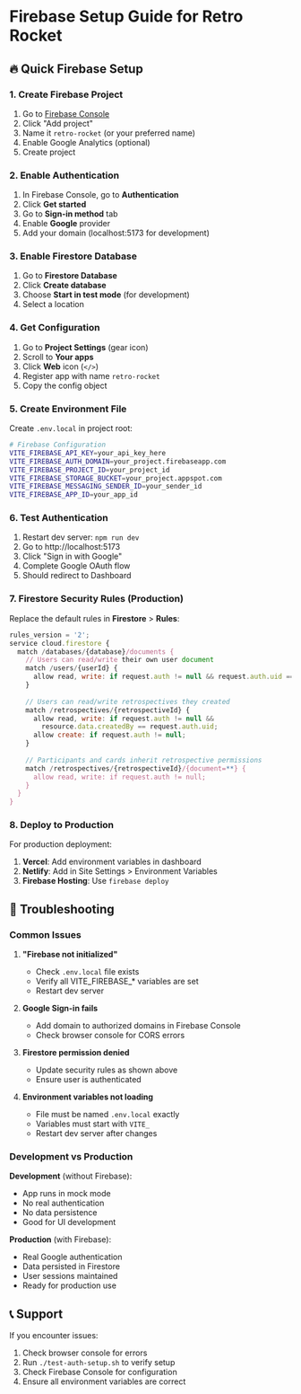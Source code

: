 # Firebase Setup Guide for Retro Rocket

## 🔥 Quick Firebase Setup

### 1. Create Firebase Project
1. Go to [Firebase Console](https://console.firebase.google.com/)
2. Click "Add project"
3. Name it `retro-rocket` (or your preferred name)
4. Enable Google Analytics (optional)
5. Create project

### 2. Enable Authentication
1. In Firebase Console, go to **Authentication**
2. Click **Get started**
3. Go to **Sign-in method** tab
4. Enable **Google** provider
5. Add your domain (localhost:5173 for development)

### 3. Enable Firestore Database
1. Go to **Firestore Database**
2. Click **Create database**
3. Choose **Start in test mode** (for development)
4. Select a location

### 4. Get Configuration
1. Go to **Project Settings** (gear icon)
2. Scroll to **Your apps**
3. Click **Web** icon (`</>`)
4. Register app with name `retro-rocket`
5. Copy the config object

### 5. Create Environment File
Create `.env.local` in project root:

```bash
# Firebase Configuration
VITE_FIREBASE_API_KEY=your_api_key_here
VITE_FIREBASE_AUTH_DOMAIN=your_project.firebaseapp.com
VITE_FIREBASE_PROJECT_ID=your_project_id
VITE_FIREBASE_STORAGE_BUCKET=your_project.appspot.com
VITE_FIREBASE_MESSAGING_SENDER_ID=your_sender_id
VITE_FIREBASE_APP_ID=your_app_id
```

### 6. Test Authentication
1. Restart dev server: `npm run dev`
2. Go to http://localhost:5173
3. Click "Sign in with Google"
4. Complete Google OAuth flow
5. Should redirect to Dashboard

### 7. Firestore Security Rules (Production)
Replace the default rules in **Firestore** > **Rules**:

```javascript
rules_version = '2';
service cloud.firestore {
  match /databases/{database}/documents {
    // Users can read/write their own user document
    match /users/{userId} {
      allow read, write: if request.auth != null && request.auth.uid == userId;
    }
    
    // Users can read/write retrospectives they created
    match /retrospectives/{retrospectiveId} {
      allow read, write: if request.auth != null && 
        resource.data.createdBy == request.auth.uid;
      allow create: if request.auth != null;
    }
    
    // Participants and cards inherit retrospective permissions
    match /retrospectives/{retrospectiveId}/{document=**} {
      allow read, write: if request.auth != null;
    }
  }
}
```

### 8. Deploy to Production
For production deployment:

1. **Vercel**: Add environment variables in dashboard
2. **Netlify**: Add in Site Settings > Environment Variables  
3. **Firebase Hosting**: Use `firebase deploy`

## 🔧 Troubleshooting

### Common Issues

1. **"Firebase not initialized"**
   - Check `.env.local` file exists
   - Verify all VITE_FIREBASE_* variables are set
   - Restart dev server

2. **Google Sign-in fails**
   - Add domain to authorized domains in Firebase Console
   - Check browser console for CORS errors

3. **Firestore permission denied**
   - Update security rules as shown above
   - Ensure user is authenticated

4. **Environment variables not loading**
   - File must be named `.env.local` exactly
   - Variables must start with `VITE_`
   - Restart dev server after changes

### Development vs Production

**Development** (without Firebase):
- App runs in mock mode
- No real authentication
- No data persistence
- Good for UI development

**Production** (with Firebase):
- Real Google authentication
- Data persisted in Firestore
- User sessions maintained
- Ready for production use

## 📞 Support

If you encounter issues:
1. Check browser console for errors
2. Run `./test-auth-setup.sh` to verify setup
3. Check Firebase Console for configuration
4. Ensure all environment variables are correct
